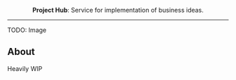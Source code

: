 <p align="center">
  <b>Project Hub</b>: Service for implementation of business ideas.
</p>

---

TODO: Image

## About

Heavily WIP